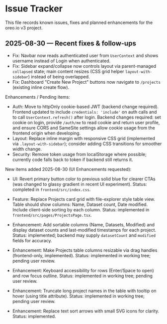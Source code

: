 # Issue Tracker

This file records known issues, fixes and planned enhancements for the oreo.io v3 project.


## 2025-08-30 — Recent fixes & follow-ups

- Fix: Navbar now reads authenticated user from `UserContext` and shows username instead of Login when authenticated.
- Fix: Sidebar expand/collapse now controls layout via parent-managed `collapsed` state; main content resizes (CSS grid helper `layout-with-sidebar`) instead of being overlapped.
- Fix: Dashboard "Create New Project" buttons now navigate to `/projects` (existing inline create flow).

Enhancements / Pending items:

- Auth: Move to httpOnly cookie-based JWT (backend change required). Frontend updated to include `credentials: 'include'` on auth calls and to call `UserContext.refresh()` after login. Backend changes required: set cookie on login, provide `/auth/me` to read cookie and return user profile, and ensure CORS and SameSite settings allow cookie usage from the frontend origin when developing.
- Layout: Replace inline margin with responsive CSS grid (implemented via `.layout-with-sidebar`); consider adding CSS transitions for smoother width change.
- Security: Remove token usage from localStorage where possible; currently code falls back to token if backend still returns it.

New items added 2025-08-30 (UI Enhancements requested):

- UI: Revert primary button color to previous solid blue for clearer CTAs (was changed to glassy gradient in recent UI experiment). Status: completed in `frontend/src/index.css`.
- Feature: Replace Projects card grid with file-explorer style table view. Table should show columns: Name, Dataset count, Date modified. Include client-side sorting by each column. Status: implemented in `frontend/src/pages/ProjectsPage.tsx`.
- Enhancement: Add sortable columns (Name, Datasets, Modified) and display dataset counts and last-modified timestamps for each project. Status: implemented; backend may supply `datasetCount` and `modified` fields for accuracy.

- Enhancement: Make Projects table columns resizable via drag handles (frontend-only, implemented). Status: implemented in working tree; pending user review.
- Enhancement: Keyboard accessibility for rows (Enter/Space to open) and row focus outline. Status: implemented in working tree; pending user review.
- Enhancement: Truncate long project names in the table with tooltip on hover (using title attribute). Status: implemented in working tree; pending user review.
- Enhancement: Replace text sort arrows with small SVG icons for clarity. Status: implemented.

